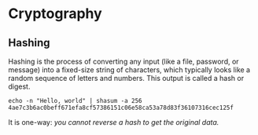# Cryptography
## Hashing
Hashing is the process of converting any input (like a file, password, or message) into a fixed-size string of characters, which typically looks like a random sequence of letters and numbers. This output is called a hash or digest.
```
echo -n "Hello, world" | shasum -a 256
4ae7c3b6ac0beff671efa8cf57386151c06e58ca53a78d83f36107316cec125f
```
It is one-way: *you cannot reverse a hash to get the original data.*
